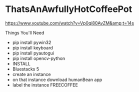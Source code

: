 # ThatsAnAwfullyHotCoffeePot
https://www.youtube.com/watch?v=Vp0qi80AvZM&amp;t=14s

Things You'll Need
- pip install pywin32
- pip install keyboard
- pip install pyautogui
- pip install opencv-python
- INSTALL
- Bluestacks 5
- create an instance
- on that instance download humanBean app
- label the instance FREECOFFEE






